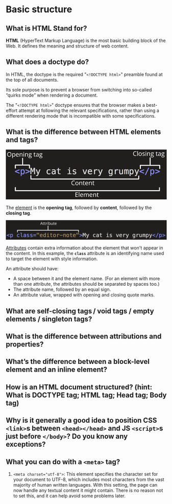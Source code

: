 # Basic structure

## What is HTML Stand for?

**HTML** \(HyperText Markup Language\) is the most basic building block of the Web. It defines the meaning and structure of web content. 

## What does a doctype do?

In HTML, the doctype is the required "`<!DOCTYPE html>`" preamble found at the top of all documents. 

Its sole purpose is to prevent a browser from switching into so-called “quirks mode” when rendering a document.

The "`<!DOCTYPE html>`" doctype ensures that the browser makes a best-effort attempt at following the relevant specifications, rather than using a different rendering mode that is incompatible with some specifications.

## What is the difference between HTML elements and tags?

![The anatomy of the element](../../.gitbook/assets/image.png)

The [element](https://developer.mozilla.org/en-US/docs/Learn/HTML/Introduction_to_HTML/Getting_started#Anatomy_of_an_HTML_element) is the **opening tag**, followed by **content**, followed by the **closing tag**.

![Elements can also have attributes](../../.gitbook/assets/image%20%282%29.png)

[Attributes](https://developer.mozilla.org/en-US/docs/Learn/HTML/Introduction_to_HTML/Getting_started#Attributes) contain extra information about the element that won't appear in the content. In this example, the **`class`** attribute is an identifying name used to target the element with style information.

An attribute should have:

* A space between it and the element name. \(For an element with more than one attribute, the attributes should be separated by spaces too.\)
* The attribute name, followed by an equal sign.
* An attribute value, wrapped with opening and closing quote marks.

## What are self-closing tags / void tags / empty elements / singleton tags?

## What is the difference between attributions and properties?

## What’s the difference between a block-level element and an inline element?

## How is an HTML document structured? \(hint: What is DOCTYPE tag; HTML tag; Head tag; Body tag\)

## Why is it generally a good idea to position CSS `<link>`s between `<head></head>` and JS `<script>`s just before `</body>`? Do you know any exceptions?

## What you can do with a `<meta>` tag?

1. `<meta charset="utf-8">`: This element specifies the character set for your document to UTF-8, which includes most characters from the vast majority of human written languages. With this setting, the page can now handle any textual content it might contain. There is no reason not to set this, and it can help avoid some problems later.

## 


